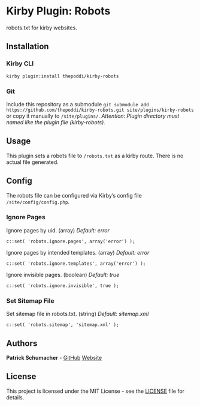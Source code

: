 # Kirby Plugin: Robots

robots.txt for kirby websites.

## Installation

### Kirby CLI
`kirby plugin:install thepoddi/kirby-robots`

### Git
Include this repository as a submodule `git submodule add https://github.com/thepoddi/kirby-robots.git site/plugins/kirby-robots` or copy it manually to `/site/plugins/`. *Attention: Plugin directory must named like the plugin file (kirby-robots).*


## Usage
This plugin sets a robots file to `/robots.txt` as a kirby route. There is no actual file generated.


## Config

The robots file can be configured via Kirby’s config file `/site/config/config.php`.

### Ignore Pages
Ignore pages by uid. (array) *Default: error*
```
c::set( 'robots.ignore.pages', array('error') );
```

Ignore pages by intended templates. (array) *Default: error*
```
c::set( 'robots.ignore.templates', array('error') );
```

Ignore invisible pages. (boolean) *Default: true*
```
c::set( 'robots.ignore.invisible', true );
```

### Set Sitemap File
Set sitemap file in robots.txt. (string) *Default: sitemap.xml*
```
c::set( 'robots.sitemap', 'sitemap.xml' );
```

## Authors

**Patrick Schumacher** - [GitHub](https://github.com/thepoddi) [Website](https://www.thepoddi.com)

## License

This project is licensed under the MIT License - see the [LICENSE](LICENSE) file for details.
